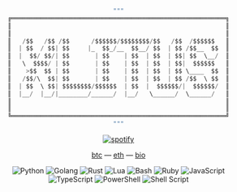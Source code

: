 <div align="center">

```go
"""
╔═══════════════════════════════════════════════════════════╗
║                                                           ║
║                                                           ║
║   /$$   /$$ /$$      /$$$$$$/$$$$$$$$/$$   /$$  /$$$$$$   ║
║  | $$  / $$| $$     |_  $$_/__  $$__/ $$  | $$ /$$__  $$  ║
║  |  $$/ $$/| $$       | $$    | $$  | $$  | $$| $$  \__/  ║
║   \  $$$$/ | $$       | $$    | $$  | $$  | $$|  $$$$$$   ║
║    >$$  $$ | $$       | $$    | $$  | $$  | $$ \____  $$  ║
║   /$$/\  $$| $$       | $$    | $$  | $$  | $$ /$$  \ $$  ║
║  | $$  \ $$| $$$$$$$$/$$$$$$  | $$  |  $$$$$$/|  $$$$$$/  ║
║  |__/  |__/|________/______/  |__/   \______/  \______/   ║
║                                                           ║
║                                                           ║
╚═══════════════════════════════════════════════════════════╝
"""

```

[![spotify](https://spotify-github-profile.vercel.app/api/view?uid=31t4h262rp3lt6d5xjg34hbawkta&cover_image=true&theme=natemoo-re&show_offline=true&background_color=000000&interchange=true&bar_color=000000&bar_color_cover=true)](https://discord.gg/NPQsUrnjcM)


<p align="center">

[btc](https://rentry.co/0x0x0x0x0x0x0x0x0x0x0x0x0x0x0xx) — [eth](https://rentry.co/0x0x0x0x0x0x0x0x0x0x0x0x0x0) — [bio](https://guns.lol/xLitus)

</p>

<p align="center">

  ![Python](https://img.shields.io/badge/Python-3776AB?style=flat&for-the-badge&logo=python&logoColor=white&labelColor=black)
  ![Golang](https://img.shields.io/badge/Go-00ADD8?style=flat&for-the-badge&logo=go&logoColor=white&labelColor=black)
  ![Rust](https://img.shields.io/badge/Rust-000000?style=flat&for-the-badge&logo=rust&logoColor=white&labelColor=black)
  ![Lua](https://img.shields.io/badge/Lua-2C2D72?style=flat&for-the-badge&logo=lua&logoColor=white&labelColor=black)
  ![Bash](https://img.shields.io/badge/Bash-4EAA25?style=flat&for-the-badge&logo=gnu-bash&logoColor=white&labelColor=black)
  ![Ruby](https://img.shields.io/badge/Ruby-CC342D?style=flat&for-the-badge&logo=ruby&logoColor=white&labelColor=black)
  ![JavaScript](https://img.shields.io/badge/JavaScript-F7DF1E?style=flat&for-the-badge&logo=javascript&logoColor=white&labelColor=black)
  ![TypeScript](https://img.shields.io/badge/TypeScript-007ACC?style=flat&for-the-badge&logo=typescript&logoColor=white&labelColor=black)
  ![PowerShell](https://img.shields.io/badge/PowerShell-012456?style=flat&for-the-badge&logo=powershell&logoColor=white&labelColor=black)
  ![Shell Script](https://img.shields.io/badge/Shell%20Script-121011?style=flat&for-the-badge&logo=shell&logoColor=white&labelColor=black)

</p>


</div>
